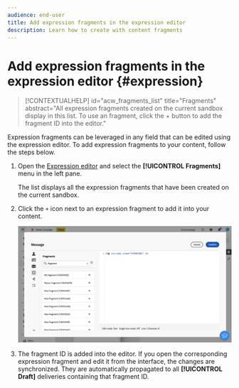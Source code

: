 ```yaml
---
audience: end-user
title: Add expression fragments in the expression editor
description: Learn how to create with content fragments
---
```

# Add expression fragments in the expression editor {#expression}

>[!CONTEXTUALHELP]
>id="acw_fragments_list"
>title="Fragments"
>abstract="All expression fragments created on the current sandbox display in this list. To use an fragment, click the + button to add the fragment ID into the editor."
<!-- pas vu dans l'UI-->

Expression fragments can be leveraged in any field that can be edited using the expression editor. To add expression fragments to your content, follow the steps below.

1. Open the [Expression editor](../personalization/gs-personalization.md) and select the **[!UICONTROL Fragments]** menu in the left pane.

    The list displays all the expression fragments that have been created on the current sandbox.

1. Click the `+` icon next to an expression fragment to add it into your content.

    ![](assets/fragment-add-expression.png)

1. The fragment ID is added into the editor. If you open the corresponding expression fragment and edit it from the interface, the changes are synchronized. They are automatically propagated to all **[!UICONTROL Draft]** deliveries containing that fragment ID.
